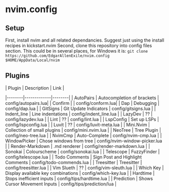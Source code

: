 # nvim.config

## Setup

First, install nvim and all related dependancies. Suggest just using the install recipes in kickstart.nvim
Second, clone this repository into config files section.
This could be in several places, for Windows it is:
  `git clone https://github.com/EdgarAllenExile/nvim.config $HOME/AppData/Local/nvim`

## Plugins

| Plugin | Description | Link |

|--------|-------------|--------|
| AutoPairs | Autocompletion of brackets | config/autopairs.lua|
| Confirm |  | config/conform.lua|
| Dap | Debugging | config/dap.lua |
| GitSigns | Git Update Indicators | config/gitsigns.lua |
| Indent_line | Line indentations | config/indent_line.lua |
| LazyDev | ?? | config/lazydev.lua |
| Lint | ?? | config/lint.lua |
| LspConfig | Set up LSPs | config/lspconfig.lua |
| Luvit | ?? | config/luvit-meta.lua |
| Mini.Nvim | Collection of small plugins | config/mini.nvim.lua |
| NeoTree | Tree Plugin | config/neo-tree.lua |
| NvimCmp | Auto-Complete | config/nvim-cmp.lua |
| WindowPicker | Chose windows from tree | config/nvim-window-picker.lua |
| Render-Markdown | .md renderer | config/render-markdown.lua |
| Sonokai | Colourscheme | config/sonokai.lua |
| Telescope | FuzzyFinder | config/telescope.lua |
| Todo Comments | Sign Post and Highlight Comments | config/todo-commends.lua |
| Treesitter | Treesitter | config/treesitter.lua |
| Vim Slueth | ?? | config/vim-sleuth.lua |
| Which Key | Display available key combinations | config/which-key.lua |
| Hardtime | Stops inefficient inputs | config/tips/hardtime.lua |
| Prediction | Shows Cursor Movement Inputs | config/tips/prediction/lua |
